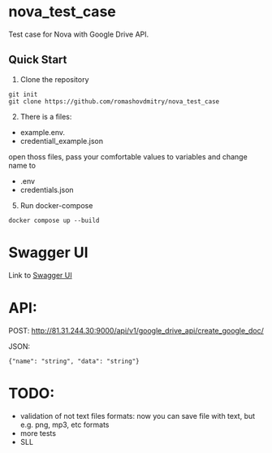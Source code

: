 # nova_test_case

Test case for Nova with Google Drive API.

## Quick Start

1. Clone the repository

```
git init
git clone https://github.com/romashovdmitry/nova_test_case
```

2. There is a files:

- example.env.
- credentiall_example.json

open thoss files, pass your comfortable values to variables and change name to 

- .env
- credentials.json

5. Run docker-compose 

```
docker compose up --build
```

# Swagger UI

Link to [Swagger UI](http://81.31.244.30:9000/api/docs/)

# API:
POST: http://81.31.244.30:9000/api/v1/google_drive_api/create_google_doc/

JSON: 
```
{"name": "string", "data": "string"}
```

# TODO:

- validation of not text files formats: now you can save file with text, but e.g. png, mp3, etc formats
- more tests
- SLL
